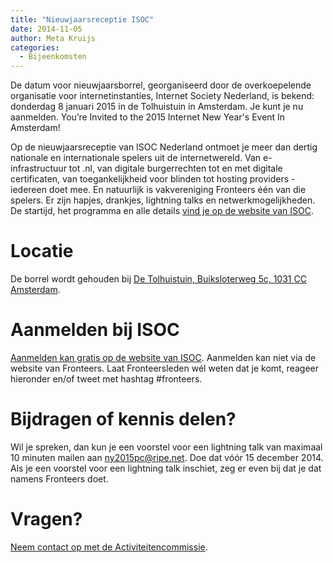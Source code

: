 ```yaml
---
title: "Nieuwjaarsreceptie ISOC"
date: 2014-11-05
author: Meta Kruijs
categories: 
  - Bijeenkomsten
---
```

De datum voor nieuwjaarsborrel, georganiseerd door de overkoepelende organisatie voor internetinstanties, Internet Society Nederland, is bekend: donderdag 8 januari 2015 in de Tolhuistuin in Amsterdam. Je kunt je nu aanmelden. You’re Invited to the 2015 Internet New Year's Event In Amsterdam!

Op de nieuwjaarsreceptie van ISOC Nederland ontmoet je meer dan dertig nationale en internationale spelers uit de internetwereld. Van e-infrastructuur tot .nl, van digitale burgerrechten tot en met digitale certificaten, van toegankelijkheid voor blinden tot hosting providers - iedereen doet mee. En natuurlijk is vakvereniging Fronteers één van die spelers.
Er zijn hapjes, drankjes, lightning talks en netwerkmogelijkheden. De startijd, het programma en alle details [vind je op de website van ISOC](http://isoc.nl/activ/2015-newyear.htm).

# Locatie

De borrel wordt gehouden bij [De Tolhuistuin, Buiksloterweg 5c, 1031 CC Amsterdam](http://www.tolhuistuin.nl/de-tolhuistuin/bereikbaarheid).

# Aanmelden bij ISOC

[Aanmelden kan gratis op de website van ISOC](http://isoc.nl/activ/2015-newyear.htm).
Aanmelden kan niet via de website van Fronteers. Laat Fronteersleden wél weten dat je komt, reageer hieronder en/of tweet met hashtag #fronteers.

# Bijdragen of kennis delen?

Wil je spreken, dan kun je een voorstel voor een lightning talk van maximaal 10 minuten mailen aan <ny2015pc@ripe.net>. Doe dat vóór 15 december 2014. 
Als je een voorstel voor een lightning talk inschiet, zeg er even bij dat je dat namens Fronteers doet.

# Vragen?

[Neem contact op met de Activiteitencommissie](/vereniging/commissies/activiteiten).
